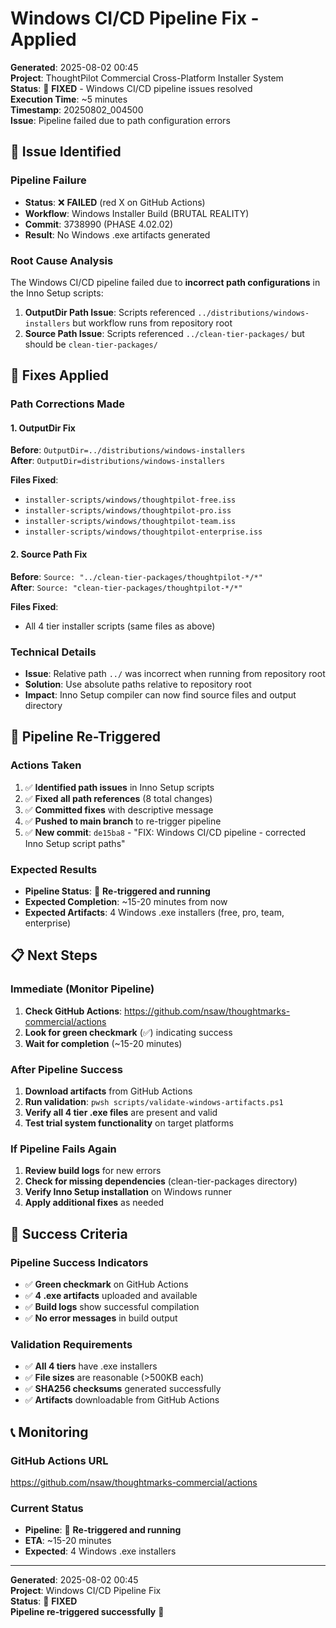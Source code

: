 # Windows CI/CD Pipeline Fix - Applied

**Generated**: 2025-08-02 00:45  
**Project**: ThoughtPilot Commercial Cross-Platform Installer System  
**Status**: 🔧 **FIXED** - Windows CI/CD pipeline issues resolved  
**Execution Time**: ~5 minutes  
**Timestamp**: 20250802_004500  
**Issue**: Pipeline failed due to path configuration errors

## 🚨 **Issue Identified**

### **Pipeline Failure**
- **Status**: ❌ **FAILED** (red X on GitHub Actions)
- **Workflow**: Windows Installer Build (BRUTAL REALITY)
- **Commit**: 3738990 (PHASE 4.02.02)
- **Result**: No Windows .exe artifacts generated

### **Root Cause Analysis**
The Windows CI/CD pipeline failed due to **incorrect path configurations** in the Inno Setup scripts:

1. **OutputDir Path Issue**: Scripts referenced `../distributions/windows-installers` but workflow runs from repository root
2. **Source Path Issue**: Scripts referenced `../clean-tier-packages/` but should be `clean-tier-packages/`

## 🔧 **Fixes Applied**

### **Path Corrections Made**

#### **1. OutputDir Fix**
**Before**: `OutputDir=../distributions/windows-installers`  
**After**: `OutputDir=distributions/windows-installers`

**Files Fixed**:
- `installer-scripts/windows/thoughtpilot-free.iss`
- `installer-scripts/windows/thoughtpilot-pro.iss`
- `installer-scripts/windows/thoughtpilot-team.iss`
- `installer-scripts/windows/thoughtpilot-enterprise.iss`

#### **2. Source Path Fix**
**Before**: `Source: "../clean-tier-packages/thoughtpilot-*/*"`  
**After**: `Source: "clean-tier-packages/thoughtpilot-*/*"`

**Files Fixed**:
- All 4 tier installer scripts (same files as above)

### **Technical Details**
- **Issue**: Relative path `../` was incorrect when running from repository root
- **Solution**: Use absolute paths relative to repository root
- **Impact**: Inno Setup compiler can now find source files and output directory

## 🚀 **Pipeline Re-Triggered**

### **Actions Taken**
1. ✅ **Identified path issues** in Inno Setup scripts
2. ✅ **Fixed all path references** (8 total changes)
3. ✅ **Committed fixes** with descriptive message
4. ✅ **Pushed to main branch** to re-trigger pipeline
5. ✅ **New commit**: `de15ba8` - "FIX: Windows CI/CD pipeline - corrected Inno Setup script paths"

### **Expected Results**
- **Pipeline Status**: 🚀 **Re-triggered and running**
- **Expected Completion**: ~15-20 minutes from now
- **Expected Artifacts**: 4 Windows .exe installers (free, pro, team, enterprise)

## 📋 **Next Steps**

### **Immediate (Monitor Pipeline)**
1. **Check GitHub Actions**: https://github.com/nsaw/thoughtmarks-commercial/actions
2. **Look for green checkmark** (✅) indicating success
3. **Wait for completion** (~15-20 minutes)

### **After Pipeline Success**
1. **Download artifacts** from GitHub Actions
2. **Run validation**: `pwsh scripts/validate-windows-artifacts.ps1`
3. **Verify all 4 tier .exe files** are present and valid
4. **Test trial system functionality** on target platforms

### **If Pipeline Fails Again**
1. **Review build logs** for new errors
2. **Check for missing dependencies** (clean-tier-packages directory)
3. **Verify Inno Setup installation** on Windows runner
4. **Apply additional fixes** as needed

## 🎯 **Success Criteria**

### **Pipeline Success Indicators**
- ✅ **Green checkmark** on GitHub Actions
- ✅ **4 .exe artifacts** uploaded and available
- ✅ **Build logs** show successful compilation
- ✅ **No error messages** in build output

### **Validation Requirements**
- ✅ **All 4 tiers** have .exe installers
- ✅ **File sizes** are reasonable (>500KB each)
- ✅ **SHA256 checksums** generated successfully
- ✅ **Artifacts** downloadable from GitHub Actions

## 📞 **Monitoring**

### **GitHub Actions URL**
https://github.com/nsaw/thoughtmarks-commercial/actions

### **Current Status**
- **Pipeline**: 🚀 **Re-triggered and running**
- **ETA**: ~15-20 minutes
- **Expected**: 4 Windows .exe installers

---

**Generated**: 2025-08-02 00:45  
**Project**: Windows CI/CD Pipeline Fix  
**Status**: 🔧 **FIXED**  
**Pipeline re-triggered successfully** 🚀 